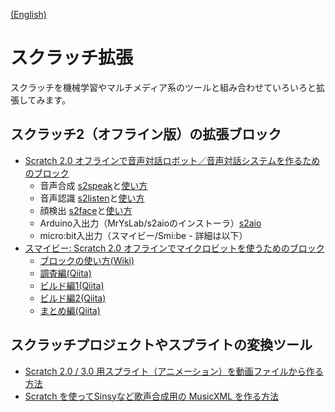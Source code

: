 [(English)](index-en.md)

# スクラッチ拡張

スクラッチを機械学習やマルチメディア系のツールと組み合わせていろいろと拡張してみます。

## スクラッチ2（オフライン版）の拡張ブロック

- [Scratch 2.0 オフラインで音声対話ロボット／音声対話システムを作るためのブロック](https://memakura.github.io/dialogsystem/)
    - 音声合成 [s2speak](https://github.com/memakura/s2speak/)と[使い方](https://github.com/memakura/s2speak/wiki/)
    - 音声認識 [s2listen](https://github.com/memakura/s2listen/)と[使い方](https://github.com/memakura/s2listen/wiki/)
    - 顔検出 [s2face](https://github.com/memakura/s2face/)と[使い方](https://github.com/memakura/s2face/wiki/)
    - Arduino入出力（MrYsLab/s2aioのインストーラ）[s2aio](https://github.com/memakura/s2aio/wiki/)
    - micro:bit入出力（スマイビー/Smi:be - 詳細は以下）
- [スマイビー: Scratch 2.0 オフラインでマイクロビットを使うためのブロック](https://memakura.github.io/s2microbit-ble/)
    - [ブロックの使い方(Wiki)](https://github.com/memakura/s2microbit-ble/wiki)
    - [調査編(Qiita)](https://qiita.com/memakura/items/6b74e01fba310ebf6381)
    - [ビルド編1(Qiita)](https://qiita.com/memakura/items/11a0426f9060da1ded7e)
    - [ビルド編2(Qiita)](https://qiita.com/memakura/items/dc5cf2ff39d24ceb53ff)
    - [まとめ編(Qiita)](https://qiita.com/memakura/items/1acab55a37651e9081b4)

## スクラッチプロジェクトやスプライトの変換ツール

- [Scratch 2.0 / 3.0 用スプライト（アニメーション）を動画ファイルから作る方法](https://memakura.github.io/seq2sprite/)
- [Scratch を使ってSinsyなど歌声合成用の MusicXML を作る方法](https://memakura.github.io/scratch-singer/)


